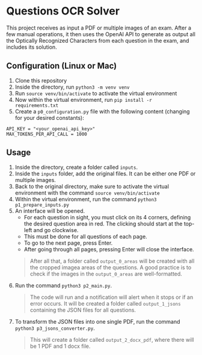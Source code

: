 # Questions OCR Solver

This project receives as input a PDF or multiple images of an exam.
After a few manual operations, it then uses the OpenAI API to generate as output all the Optically Recognized Characters from each question in the exam, and includes its solution.

## Configuration (Linux or Mac)

1. Clone this repository
2. Inside the directory, run `python3 -m venv venv`
3. Run `source venv/bin/activate` to activate the virtual environment
4. Now within the virtual environment, run `pip install -r requirements.txt`
5. Create a `p0_configuration.py` file with the following content (changing for your desired constants):
```
API_KEY = "<your_openai_api_key>"
MAX_TOKENS_PER_API_CALL = 1000
```

## Usage

1. Inside the directory, create a folder called `inputs`.
2. Inside the `inputs` folder, add the original files. It can be either one PDF or multiple images.
3. Back to the original directory, make sure to activate the virtual environment with the command `source venv/bin/activate`
4. Within the virtual environment, run the command `python3 p1_prepare_inputs.py`
5. An interface will be opened.
    - For each question in sight, you must click on its 4 corners, defining the desired question area in red. The clicking should start at the top-left and go clockwise.
    - This must be done for all questions of each page.
    - To go to the next page, press Enter.
    - After going through all pages, pressing Enter will close the interface.
    > After all that, a folder called `output_0_areas` will be created with all the cropped imagea areas of the questions.
    > A good practice is to check if the images in the `output_0_areas` are well-formatted.
4. Run the command `python3 p2_main.py`.
    > The code will run and a notification will alert when it stops or if an error occurs. It will be created a folder called `output_1_jsons` containing the JSON files for all questions.
5. To transform the JSON files into one single PDF, run the command `python3 p3_jsons_converter.py`.
    > This will create a folder called `output_2_docx_pdf`, where there will be 1 PDF and 1 docx file.
